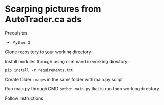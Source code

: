 # Scarping pictures from AutoTrader.ca ads

Prequisites:
- Python 3

Clone repository to your working directory

Install modules through using command in working directory:

``` 
pip install -r requirements.txt
```

Create folder ```images``` in the same folder with main.py script

Run main.py through CMD ```python main.py``` that is run from working directory

Follow instructions


